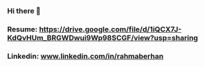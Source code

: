 ### Hi there 👋

### Resume: https://drive.google.com/file/d/1iQCX7J-KdQvHUm_BRGWDwui9Wp98SCGF/view?usp=sharing

### Linkedin: www.linkedin.com/in/rahmaberhan


<!--
**RahmaB1/RahmaB1** is a ✨ _special_ ✨ repository because its `README.md` (this file) appears on your GitHub profile.

Here are some ideas to get you started:

- 🔭 I’m currently working on ...
- 🌱 I’m currently learning ...
- 👯 I’m looking to collaborate on ...
- 🤔 I’m looking for help with ...
- 💬 Ask me about ...
- 📫 How to reach me: ...
- 😄 Pronouns: ...
- ⚡ Fun fact: ...
-->

